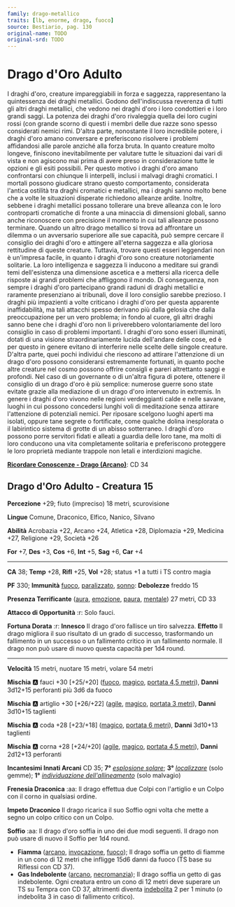```yaml
---
family: drago-metallico
traits: [lb, enorme, drago, fuoco]
source: Bestiario, pag. 130
original-name: TODO
original-srd: TODO
---
```


# Drago d'Oro Adulto

I draghi d'oro, creature impareggiabili in forza e saggezza, rappresentano la quintessenza dei draghi metallici. Godono dell'indiscussa reverenza di tutti gli altri draghi metallici, che vedono nei draghi d'oro i loro condottieri e i loro grandi saggi. La potenza dei draghi d'oro rivaleggia quella dei loro cugini rossi (con grande scorno di questi i membri delle due razze sono spesso considerati nemici rimi. D'altra parte, nonostante il loro incredibile potere, i draghi d'oro amano conversare e preferiscono risolvere i problemi affidandosi alle parole anziché alla forza bruta. In quanto creature molto longeve, finiscono inevitabilmente per valutare tutte le situazioni dai vari di vista e non agiscono mai prima di avere preso in considerazione tutte le opzioni e gli esiti possibili. Per questo motivo i draghi d'oro amano confrontarsi con chiunque li interpelli, inclusi i malvagi draghi cromatici. I mortali possono giudicare strano questo comportamento, considerata l'antica ostilità tra draghi cromatici e metallici, ma i draghi sanno molto bene che a volte le situazioni disperate richiedono alleanze ardite. Inoltre, sebbene i draghi metallici possano tollerare una breve alleanza con le loro controparti cromatiche di fronte a una minaccia di dimensioni globali, sanno anche riconoscere con precisione il momento in cui tali alleanze possono terminare. Quando un altro drago metallico si trova ad affrontare un dilemma o un avversario superiore alle sue capacità, può sempre cercare il consiglio dei draghi d'oro e attingere all'eterna saggezza e alla gloriosa rettitudine di queste creature. Tuttavia, trovare questi esseri leggendari non è un'impresa facile, in quanto i draghi d'oro sono creature notoriamente solitarie. La loro intelligenza e saggezza li inducono a meditare sui grandi temi dell'esistenza una dimensione ascetica e a mettersi alla ricerca delle risposte ai grandi problemi che affliggono il mondo. Di conseguenza, non sempre i draghi d'oro partecipano grandi raduni di draghi metallici e raramente presenziano ai tribunali, dove il loro consiglio sarebbe prezioso. I draghi più impazienti a volte criticano i draghi d'oro per questa apparente inaffidabilità, ma tali attacchi spesso derivano più dalla gelosia che dalla preoccupazione per un vero problema; in fondo al cuore, gli altri draghi sanno bene che i draghi d'oro non li priverebbero volontariamente del loro consiglio in caso di problemi importanti. I draghi d'oro sono esseri illuminati, dotati di una visione straordinariamente lucida dell'andare delle cose, ed è per questo in genere evitano di interferire nelle scelte delle singole creature. D'altra parte, quei pochi individui che riescono ad attirare l'attenzione di un drago d'oro possono considerarsi estremamente fortunati, in quanto poche altre creature nel cosmo possono offrire consigli e pareri altrettanto saggi e profondi. Nel caso di un governante o di un'altra figura di potere, ottenere il consiglio di un drago d'oro è più semplice: numerose guerre sono state evitate grazie alla mediazione di un drago d'oro intervenuto in extremis. In genere i draghi d'oro vivono nelle regioni verdeggianti calde e nelle savane, luoghi in cui possono concedersi lunghi voli di meditazione senza attirare l'attenzione di potenziali nemici. Per riposare scelgono luoghi aperti ma isolati, oppure tane segrete o fortificate, come qualche dolina inesplorata o il labirintico sistema di grotte di un abisso sotterraneo. I draghi d'oro possono porre servitori fidati e alleati a guardia delle loro tane, ma molti di loro conducono una vita completamente solitaria e preferiscono proteggere le loro proprietà mediante trappole non letali e interdizioni magiche.

**[Ricordare Conoscenze - Drago (Arcano)](/azioni/ricordare-conoscenze)**: CD 34

## Drago d'Oro Adulto - Creatura 15

**Percezione** +29; fiuto (impreciso) 18 metri, scurovisione

**Lingue** Comune, Draconico, Elfico, Nanico, Silvano

**Abilità** Acrobazia +22, Arcano +24, Atletica +28, Diplomazia +29, Medicina +27, Religione +29, Società +26

**For** +7, **Des** +3, **Cos** +6, **Int** +5, **Sag** +6, **Car** +4

***

**CA** 38; **Temp** +28, **Rifl** +25, **Vol** +28; status +1 a tutti i TS contro magia

**PF** 330; **Immunità** [fuoco](/tratti/fuoco), [paralizzato](/condizioni/paralizzato), [sonno](/tratti/sonno): **Debolezze** freddo 15

**Presenza Terrificante** ([aura](/tratti/aura), [emozione](/tratti/emozione), [paura](/tratti/paura), [mentale](/tratti/mentale)) 27 metri, CD 33

**Attacco di Opportunità** :r: Solo fauci.

**Fortuna Dorata** :r: **Innesco** Il drago d'oro fallisce un tiro salvezza. **Effetto** Il drago migliora il suo risultato di un grado di successo, trasformando un fallimento in un successo o un fallimento critico in un fallimento normale. Il drago non può usare di nuovo questa capacità per 1d4 round.

***

**Velocità** 15 metri, nuotare 15 metri, volare 54 metri

**Mischia** :a: fauci +30 \[+25/+20] ([fuoco](/tratti/fuoco), [magico](/tratti/magico), [portata 4,5 metri](/tratti/portata)), **Danni** 3d12+15 perforanti più 3d6 da fuoco

**Mischia** :a: artiglio +30 \[+26/+22] ([agile](/tratti/agile), [magico](/tratti/magico), [portata 3 metri](/tratti/portata)), **Danni** 3d10+15 taglienti

**Mischia** :a: coda +28 \[+23/+18] ([magico](/tratti/magico), [portata 6 metri](/tratti/portata)), **Danni** 3d10+13 taglienti

**Mischia** :a: corna +28 \[+24/+20] ([agile](/tratti/agile), [magico](/tratti/magico), [portata 4,5 metri](/tratti/portata)), **Danni** 2d12+13 perforanti

**Incantesimi Innati Arcani** CD 35; **7°** *[esplosione solare](/incantesimi/esplosione-solare)*; **3°** *[localizzare](/incantesimi/localizzare)* (solo gemme); **1°** *[individuazione dell'allineamento](/incantesimi/individuazione-dellallineamento)* (solo malvagio)

**Frenesia Draconica** :aa:  Il drago effettua due Colpi con l'artiglio e un Colpo con il corno in qualsiasi ordine.

**Impeto Draconico** Il drago ricarica il suo Soffio ogni volta che mette a segno un colpo critico con un Colpo.

**Soffio** :aa:  Il drago d'oro soffia in uno dei due modi seguenti. Il drago non può usare di nuovo il Soffio per 1d4 round.

*   **Fiamma** ([arcano](/tratti/arcano), [invocazione](/tratti/invocazione), [fuoco](/tratti/fuoco)); Il drago soffia un getto di fiamme in un cono di 12 metri che infligge 15d6 danni da fuoco (TS base su Riflessi con CD 37).
*   **Gas Indebolente** ([arcano](/tratti/arcano), [necromanzia](/tratti/necromanzia)); Il drago soffia un getto di gas indebolente. Ogni creatura entro un cono di 12 metri deve superare un TS su Tempra con CD 37, altrimenti diventa [indebolita](/condizioni/indebolito) 2 per 1 minuto (o indebolita 3 in caso di fallimento critico).
